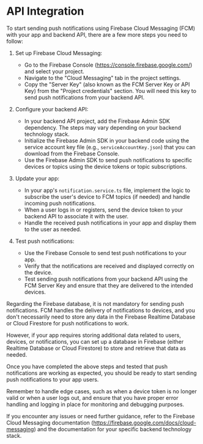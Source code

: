 # API Integration

To start sending push notifications using Firebase Cloud Messaging (FCM) with your app and backend API, there are a few more steps you need to follow:

1. Set up Firebase Cloud Messaging:
   - Go to the Firebase Console (https://console.firebase.google.com/) and select your project.
   - Navigate to the "Cloud Messaging" tab in the project settings.
   - Copy the "Server Key" (also known as the FCM Server Key or API Key) from the "Project credentials" section. You will need this key to send push notifications from your backend API.

2. Configure your backend API:
   - In your backend API project, add the Firebase Admin SDK dependency. The steps may vary depending on your backend technology stack.
   - Initialize the Firebase Admin SDK in your backend code using the service account key file (e.g., `serviceAccountKey.json`) that you can download from the Firebase Console.
   - Use the Firebase Admin SDK to send push notifications to specific devices or topics using the device tokens or topic subscriptions.

3. Update your app:
   - In your app's `notification.service.ts` file, implement the logic to subscribe the user's device to FCM topics (if needed) and handle incoming push notifications.
   - When a user logs in or registers, send the device token to your backend API to associate it with the user.
   - Handle the received push notifications in your app and display them to the user as needed.

4. Test push notifications:
   - Use the Firebase Console to send test push notifications to your app.
   - Verify that the notifications are received and displayed correctly on the device.
   - Test sending push notifications from your backend API using the FCM Server Key and ensure that they are delivered to the intended devices.

Regarding the Firebase database, it is not mandatory for sending push notifications. FCM handles the delivery of notifications to devices, and you don't necessarily need to store any data in the Firebase Realtime Database or Cloud Firestore for push notifications to work.

However, if your app requires storing additional data related to users, devices, or notifications, you can set up a database in Firebase (either Realtime Database or Cloud Firestore) to store and retrieve that data as needed.

Once you have completed the above steps and tested that push notifications are working as expected, you should be ready to start sending push notifications to your app users.

Remember to handle edge cases, such as when a device token is no longer valid or when a user logs out, and ensure that you have proper error handling and logging in place for monitoring and debugging purposes.

If you encounter any issues or need further guidance, refer to the Firebase Cloud Messaging documentation (https://firebase.google.com/docs/cloud-messaging) and the documentation for your specific backend technology stack.